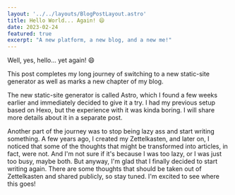 ```yaml
---
layout: '../../layouts/BlogPostLayout.astro'
title: Hello World... Again! 😄
date: 2023-02-24
featured: true
excerpt: "A new platform, a new blog, and a new me!"
---
```


Well, yes, hello... yet again! 😄

This post completes my long journey of switching to a new static-site generator as well as marks a new chapter of my blog.

The new static-site generator is called Astro, which I found a few weeks earlier and immediately decided to give it a try. I had my previous setup based on Hexo, but the experience with it was kinda boring. I will share more details about it in a separate post.

Another part of the journey was to stop being lazy ass and start writing something. A few years ago, I created my Zettelkasten, and later on, I noticed that some of the thoughts that might be transformed into articles, in fact, were not. And I'm not sure if it's because I was too lazy, or I was just too busy, maybe both. But anyway, I'm glad that I finally decided to start writing again. There are some thoughts that should be taken out of Zettelkasten and shared publicly, so stay tuned. I'm excited to see where this goes!